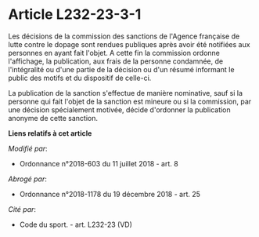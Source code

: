 # Article L232-23-3-1

Les décisions de la commission des sanctions de l'Agence française de lutte contre le dopage sont rendues publiques après
avoir été notifiées aux personnes en ayant fait l'objet. A cette fin la commission ordonne l'affichage, la publication, aux
frais de la personne condamnée, de l'intégralité ou d'une partie de la décision ou d'un résumé informant le public des motifs
et du dispositif de celle-ci.

La publication de la sanction s'effectue de manière nominative, sauf si la personne qui fait l'objet de la sanction est
mineure ou si la commission, par une décision spécialement motivée, décide d'ordonner la publication anonyme de cette
sanction.

**Liens relatifs à cet article**

_Modifié par_:

  - Ordonnance n°2018-603 du 11 juillet 2018 - art. 8

_Abrogé par_:

  - Ordonnance n°2018-1178 du 19 décembre 2018 - art. 25

_Cité par_:

  - Code du sport. - art. L232-23 (VD)
